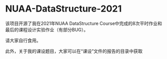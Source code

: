 # NUAA-DataStructure-2021
该项目开源了我在2021年NUAA DataStructure Course中完成的8次平时作业和最后的课程设计实验作业（有部分BUG）。

请大家自行食用。

此外，关于我的课设题目，大家可以在“课设”文件的报告的目录中获取
